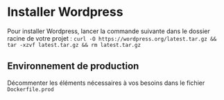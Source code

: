 # Installer Wordpress

Pour installer Wordpress, lancer la commande suivante dans le dossier racine de votre projet : `curl -O https://wordpress.org/latest.tar.gz && tar -xzvf latest.tar.gz && rm latest.tar.gz`

## Environnement de production

Décommenter les éléments nécessaires à vos besoins dans le fichier `Dockerfile.prod`

